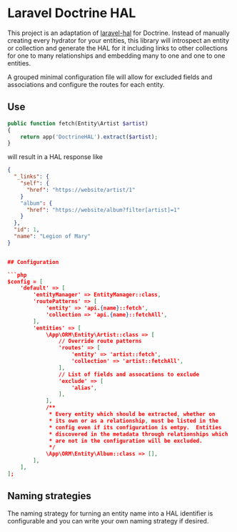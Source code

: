 # Laravel Doctrine HAL

This project is an adaptation of [laravel-hal](https://github.com/API-Skeletons/laravel-hal)
for Doctrine.  Instead of manually creating every hydrator for your entities, this library
will introspect an entity or collection and generate the HAL for it including links to 
other collections for one to many relationships and embedding many to one and one to one
entities.

A grouped minimal configuration file will allow for excluded fields and associations and
configure the routes for each entity.


## Use

```php
public function fetch(Entity\Artist $artist)
{
    return app('DoctrineHAL').extract($artist);
}
```

will result in a HAL response like 
```json
{
  "_links": {
    "self": {
      "href": "https://website/artist/1"
    }
    "album": {
      "href": "https://website/album?filter[artist]=1"
    }
  },
  "id": 1,
  "name": "Legion of Mary"
}


## Configuration

```php
$config = [
    'default' => [
        'entityManager' => EntityManager::class,
        'routePatterns' => [
            'entity' => 'api.{name}::fetch',
            'collection => 'api.{name}::fetchAll',
        ],
        'entities' => [
            \App\ORM\Entity\Artist::class => [
                // Override route patterns
                'routes' => [
                    'entity' => 'artist::fetch',
                    'collection' => 'artist::fetchAll',
                ],
                // List of fields and assocations to exclude
                'exclude' => [
                    'alias',
                ],
            ],
            /**
             * Every entity which should be extracted, whether on
             * its own or as a relationship, must be listed in the
             * config even if its configuration is emtpy.  Entities 
             * discovered in the metadata through relationships which
             * are not in the configuration will be excluded.
             */
            \App\ORM\Entity\Album::class => [],
        ],
    ],
];
```

## Naming strategies

The naming strategy for turning an entity name into a HAL identifier is configurable and
you can write your own naming strategy if desired.
